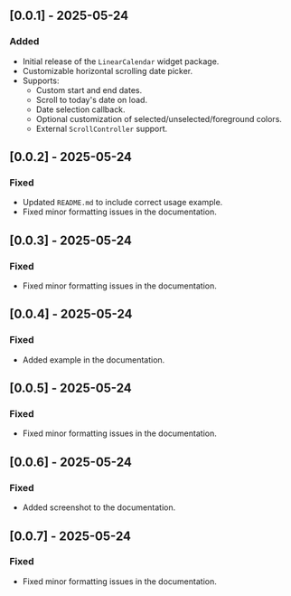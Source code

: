 ## [0.0.1] - 2025-05-24

### Added
- Initial release of the `LinearCalendar` widget package.
- Customizable horizontal scrolling date picker.
- Supports:
  - Custom start and end dates.
  - Scroll to today's date on load.
  - Date selection callback.
  - Optional customization of selected/unselected/foreground colors.
  - External `ScrollController` support.

## [0.0.2] - 2025-05-24

### Fixed
- Updated `README.md` to include correct usage example.
- Fixed minor formatting issues in the documentation.

## [0.0.3] - 2025-05-24

### Fixed
- Fixed minor formatting issues in the documentation.

## [0.0.4] - 2025-05-24

### Fixed
- Added example in the documentation.

## [0.0.5] - 2025-05-24

### Fixed
- Fixed minor formatting issues in the documentation.

## [0.0.6] - 2025-05-24

### Fixed
- Added screenshot to the documentation.

## [0.0.7] - 2025-05-24

### Fixed
- Fixed minor formatting issues in the documentation.